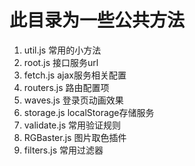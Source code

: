 # 此目录为一些公共方法

1. util.js  常用的小方法
2. root.js  接口服务url
3. fetch.js  ajax服务相关配置
4. routers.js  路由配置项
5. waves.js  登录页动画效果
6. storage.js  localStorage存储服务
7. validate.js 常用验证规则
8. RGBaster.js 图片取色插件
9. filters.js 常用过滤器
